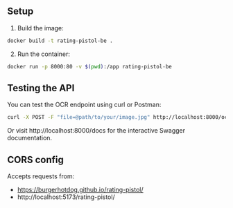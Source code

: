 ## Setup

1. Build the image:
```bash
docker build -t rating-pistol-be .
```

2. Run the container:
```bash
docker run -p 8000:80 -v $(pwd):/app rating-pistol-be
```

## Testing the API

You can test the OCR endpoint using curl or Postman:

```bash
curl -X POST -F "file=@path/to/your/image.jpg" http://localhost:8000/ocr/
```

Or visit http://localhost:8000/docs for the interactive Swagger documentation.

## CORS config

Accepts requests from:
- https://burgerhotdog.github.io/rating-pistol/
- http://localhost:5173/rating-pistol/
